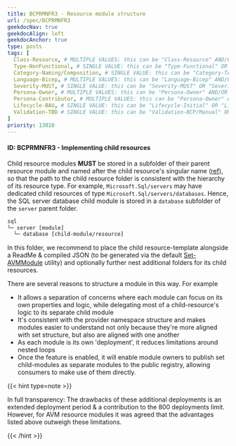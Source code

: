 ```yaml
---
title: BCPRMNFR3 - Resource module structure
url: /spec/BCPRMNFR3
geekdocNav: true
geekdocAlign: left
geekdocAnchor: true
type: posts
tags: [
  Class-Resource, # MULTIPLE VALUES: this can be "Class-Resource" AND/OR "Class-Pattern" AND/OR "Class-Utility"
  Type-NonFunctional, # SINGLE VALUE: this can be "Type-Functional" OR "Type-NonFunctional"
  Category-Naming/Composition, # SINGLE VALUE: this can be "Category-Testing" OR "Category-Telemetry" OR "Category-Contribution/Support" OR "Category-Documentation" OR "Category-CodeStyle" OR "Category-Naming/Composition" OR "Category-Inputs/Outputs" OR "Category-Release/Publishing"
  Language-Bicep, # MULTIPLE VALUES: this can be "Language-Bicep" AND/OR "Language-Terraform"
  Severity-MUST, # SINGLE VALUE: this can be "Severity-MUST" OR "Severity-SHOULD" OR "Severity-MAY"
  Persona-Owner, # MULTIPLE VALUES: this can be "Persona-Owner" AND/OR "Persona-Contributor"
  Persona-Contributor, # MULTIPLE VALUES: this can be "Persona-Owner" AND/OR "Persona-Contributor"
  Lifecycle-BAU, # SINGLE VALUE: this can be "Lifecycle-Initial" OR "Lifecycle-BAU" OR "Lifecycle-EOL"
  Validation-TBD # SINGLE VALUE: this can be "Validation-BCP/Manual" OR "Validation-BCP/CI/Informational" OR "Validation-BCP/CI/Enforced"
]
priority: 13010
---
```


#### ID: BCPRMNFR3 - Implementing child resources

Child resource modules **MUST** be stored in a subfolder of their parent resource module and named after the child resource's singular name ([ref](/Azure-Verified-Modules/specs-defs/includes/shared/pattern/non-functional/PMNFR1)), so that the path to the child resource folder is consistent with the hierarchy of its resource type.
For example, `Microsoft.Sql/servers` may have dedicated child resources of type `Microsoft.Sql/servers/databases`. Hence, the SQL server database child module is stored in a `database` subfolder of the `server` parent folder.

```txt
sql
└─ server [module]
  └─ database [child-module/resource]
```

In this folder, we recommend to place the child resource-template alongside a ReadMe & compiled JSON (to be generated via the default [Set-AVMModule](/Azure-Verified-Modules/contributing/bicep/bicep-contribution-flow/generate-bicep-module-files) utility) and optionally further nest additional folders for its child resources.

There are several reasons to structure a module in this way. For example
- It allows a separation of concerns where each module can focus on its own properties and logic, while delegating most of a child-resource's logic to its separate child module
- It's consistent with the provider namespace structure and makes modules easier to understand not only because they're more aligned with set structure, but also are aligned with one another
- As each module is its own 'deployment', it reduces limitations around nested loops
- Once the feature is enabled, it will enable module owners to publish set child-modules as separate modules to the public registry, allowing consumers to make use of them directly.

{{< hint type=note >}}

In full transparency: The drawbacks of these additional deployments is an extended deployment period & a contribution to the 800 deployments limit. However, for AVM resource modules it was agreed that the advantages listed above outweigh these limitations.

{{< /hint >}}

